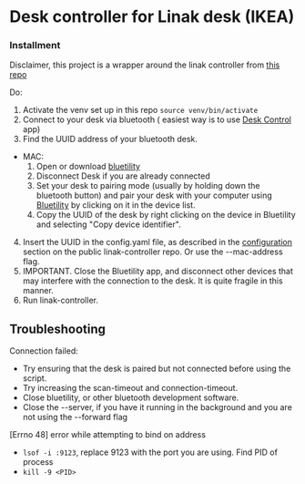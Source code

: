 # Desk controller for Linak desk (IKEA)

### Installment

Disclaimer, this project is a wrapper around the linak controller from [this repo](https://github.com/rhyst/linak-controller)

Do:
1. Activate the venv set up in this repo `source venv/bin/activate`
2. Connect to your desk via bluetooth ( easiest way is to use [Desk Control](https://apps.apple.com/no/app/desk-control/id1203254365) app)
3. Find the UUID address of your bluetooth desk.
- MAC:
    1. Open or download [bluetility](https://github.com/jnross/Bluetility)
    2. Disconnect Desk if you are already connected
    3. Set your desk to pairing mode (usually by holding down the bluetooth button) and pair your desk with your computer using [Bluetility](https://github.com/jnross/Bluetility) by clicking on it in the device list.
    4. Copy the UUID of the desk by right clicking on the device in Bluetility and selecting "Copy device identifier".
4. Insert the UUID in the config.yaml file, as described in the [configuration](https://github.com/rhyst/linak-controller) section on the public linak-controller repo. Or use the --mac-address flag.
5. IMPORTANT. Close the Bluetility app, and disconnect other devices that may interfere with the connection to the desk. It is quite fragile in this manner.
6. Run linak-controller.


## Troubleshooting
Connection failed:
* Try ensuring that the desk is paired but not connected before using the script.
* Try increasing the scan-timeout and connection-timeout.
* Close bluetility, or other bluetooth development software.
* Close the --server, if you have it running in the background and you are not using the --forward flag

[Errno 48] error while attempting to bind on address
* `lsof -i :9123`, replace 9123 with the port you are using. Find PID of process
* `kill -9 <PID>`